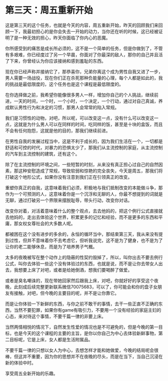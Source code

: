 # 第三天：周五重新开始

这是第三天的这个任务，也就是今天的内容，周五重新开始，昨天的回顾我们来回顾一下，我最初担心的是你会失去一开始的动力，当你还在听的时候，这已经被证明了是一种无效的担心，昨天你面临了你内心的恶魔。

你所感受到的痛苦是成长所必须的，这不是一个简单的任务，但是你做到了，不管有多艰难，你已经度过了另一个早晨，你面对了你最深的敌人，那你的自己并且活了下来，你曾经认为你应该接纳和感到羞耻的东西。

现在你已经声称并接纳它了，那恭喜你，兄弟你离这个成为男性自我又进了一步，男人需要一场战役，现在你们正在杀死那种负能量的心理，每个人都是如此的，我的挑战是最低限度的，这个任务也是这个课程是最低限度的。

在你选择做之前，我希望你能像很多男人一样，增加你自己的个人挑战，继续前进，一天的时间，一个时，一个小时，一个决定，一个行动，通过对自己真诚，养成默认男性行为和决定的习惯，那男人会常常的陷入常规。

我们是习惯性的动物，对吧，所以呢，可以改变这一点，没有什么可以改变这一点，这就是为什么男人可以在同样的时间，吃同样的饭，甚至是十块的盒饭，而且不会有任何抱怨，这就是他的目的，那我们继续前进。

在男性自我的发展过程当中，这是不利于成长的，因为我们生活在一个，一切都是舒适和可控的时代，对暴力的恐惧太少了，那我们从主流控制的家庭，从主流控制的汽车到主流控制的建筑，还有这个。

除了在主流控制的环境之间，一些短暂的时刻，从来没有真正担心过自己的自然因素，那这种安慰造成了常规，导致软弱和惊艳的完全丧失，今天是周五，那我们将打破这个地形公式，如果你没有注意到我们正在引领真正的改变。

重塑你真正的自我，这意味着我们必须，积极地与我们抵制改变的本能做斗争，那作为一个可预测的人，这意味着你是一个沉浮和无聊的人，你最不想提到的词就是无聊，通过打破另一个界限来摆脱耻辱，带头行动，改变你对话。

改变你对着，对活着意味着什么的整个观点，去去他妈的，把这个例行公式直接就去他妈的，走出去体验这个世界，积累更多的记忆和经验，而不是更多的东西和平庸，那女权女尊社会的大多数人呢。

都被困在这个没有进步的多余的，永恒的循环当中，那结束第三天，我从来没有提到过性，但并不意味着你不去考虑它，但听我说完，这不是为了健身，也不是为了让你的老二能够休息，而是为了培养男子气概。

太多的夜晚被写在整个动作上的隐蔽的性契约毁掉了，所以，叫你出去不要去例行公式，叫你去体验一些这个没有体验过的东西，也就是说，而不是让你去带女人出去，我想要上床了对吧，或者是给她倒酒，想我们要喝醉了做爱。

或者是臭名嘲诛的，现在带她回家然后跟我上床，对吧，你就好好的享受这个夜晚，此刻成后续完整更新联系微信70075683，可以了，你可能会和你的盘子女朋友有接触，对吧，但今晚的主要目的呢，并不是让你靠它。

而是让你体验一下新鲜的东西，与你之前不敢干的事情，去干一些正直不正确的东西，当然不要犯罪，如果你有game有吸引力，不要用一个没有经验的家庭主妇的心态，来对待这个事情，不要千篇一律的非要上床。

当然两情相悦的情况下，自然发生性爱的情况也是不可避免的，但是今晚的第一目标，也是今天的这个课程的主要的主旨，是你以你自己为中心去体验新鲜事物，第二目标呢，它是上床，女人都是生活附属品。

不要千篇一律的只想以女人为中心，去想怎样才能和她做爱，今晚的结局呢会很棒，但这并不重要，因为你的思想并不在夜晚的尽头，而是在当下，当自己沉浸在新的体验中时。

享受周五全新开始的乐趣。